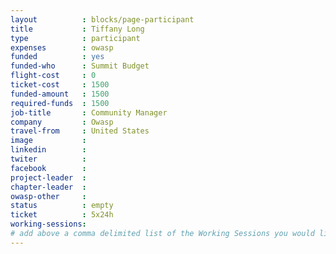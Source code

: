 ```yaml
---
layout          : blocks/page-participant
title           : Tiffany Long
type            : participant
expenses        : owasp
funded          : yes
funded-who      : Summit Budget
flight-cost     : 0
ticket-cost     : 1500
funded-amount   : 1500
required-funds  : 1500
job-title       : Community Manager
company         : Owasp
travel-from     : United States
image           :
linkedin        :
twiter          :
facebook        :
project-leader  :
chapter-leader  :
owasp-other     :
status          : empty
ticket          : 5x24h
working-sessions:
# add above a comma delimited list of the Working Sessions you would like to attend (use the session's title)
---
```


<!-- put more details about participant here -->
